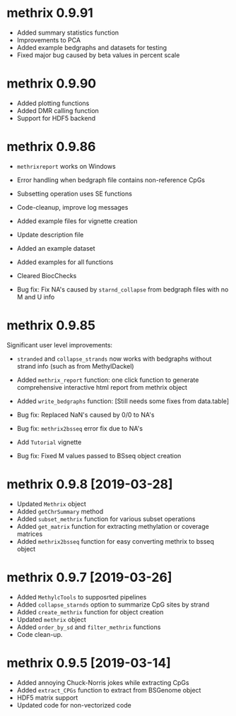 # methrix 0.9.91
* Added summary statistics function
* Improvements to PCA
* Added example bedgraphs and datasets for testing
* Fixed major bug caused by beta values in percent scale

# methrix 0.9.90

* Added plotting functions
* Added DMR calling function
* Support for HDF5 backend

# methrix 0.9.86

* `methrixreport` works on Windows
* Error handling when bedgraph file contains non-reference CpGs
* Subsetting operation uses SE functions
* Code-cleanup, improve log messages
* Added example files for vignette creation
* Update description file
* Added an example dataset
* Added examples for all functions
* Cleared BiocChecks

* Bug fix: Fix NA's caused by `starnd_collapse` from bedgraph files with no M and U info

# methrix 0.9.85

Significant user level improvements:
* `stranded` and `collapse_strands` now works with bedgraphs without strand info (such as from MethylDackel)
* Added `methrix_report` function: one click function to generate comprehensive interactive html report from methrix object
* Added `write_bedgraphs` function: [Still needs some fixes from data.table]

* Bug fix: Replaced NaN's caused by 0/0 to NA's
* Bug fix: `methrix2bsseq` error fix due to NA's
* Add `Tutorial` vignette
* Bug fix: Fixed M values passed to BSseq object creation

# methrix 0.9.8 [2019-03-28]

* Updated `Methrix` object
* Added `getChrSummary` method
* Added `subset_methrix` function for various subset operations
* Added `get_matrix` function for extracting methylation or coverage matrices
* Added `methrix2bsseq` function for easy converting methrix to bsseq object

# methrix 0.9.7 [2019-03-26]

* Added `MethylcTools` to supposrted pipelines
* Added `collapse_starnds` option to summarize CpG sites by strand
* Added `create_methrix` function for object creation
* Updated `methrix` object
* Added `order_by_sd` and `filter_methrix` functions
* Code clean-up.

# methrix 0.9.5 [2019-03-14]

* Added annoying Chuck-Norris jokes while extracting CpGs
* Added `extract_CPGs` function to extract from BSGenome object
* HDF5 matrix support
* Updated code for non-vectorized code
